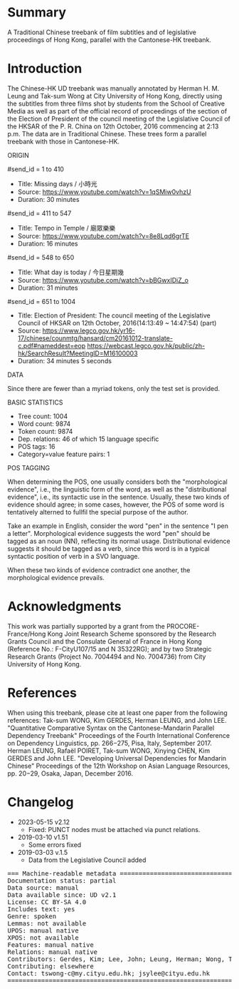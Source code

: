 # Summary

A Traditional Chinese treebank of film subtitles and of legislative proceedings
of Hong Kong, parallel with the Cantonese-HK treebank.

# Introduction

The Chinese-HK UD treebank was manually annotated by Herman H. M. Leung and Tak-sum Wong at City University of Hong Kong, directly using the subtitles from three films shot by students from the School of Creative Media as well as part of the official record of proceedings of the section of the Election of President of the council meeting of the Legislative Council of the HKSAR of the P. R. China on 12th October, 2016 commencing at 2:13 p.m. The data are in Traditional Chinese. These trees form a parallel treebank with those in Cantonese-HK.

ORIGIN

#send_id = 1 to 410
* Title: Missing days / 小時光
* Source: https://www.youtube.com/watch?v=1qSMiw0vhzU
* Duration: 30 minutes

#send_id = 411 to 547
* Title: Tempo in Temple / 廟眾樂樂
* Source: https://www.youtube.com/watch?v=8e8Lqd6grTE
* Duration: 16 minutes

#send_id = 548 to 650
* Title: What day is today / 今日星期幾
* Source: https://www.youtube.com/watch?v=bBGwxIDiZ_o
* Duration: 31 minutes

#send_id = 651 to 1004
* Title: Election of President: The council meeting of the Legislative Council of HKSAR on 12th October, 2016(14:13:49 ~ 14:47:54) (part)
* Source: https://www.legco.gov.hk/yr16-17/chinese/counmtg/hansard/cm20161012-translate-c.pdf#nameddest=eop	https://webcast.legco.gov.hk/public/zh-hk/SearchResult?MeetingID=M16100003
* Duration: 34 minutes 5 seconds

DATA

Since there are fewer than a myriad tokens, only the test set is provided.

BASIC STATISTICS

* Tree count:  1004
* Word count:  9874
* Token count: 9874
* Dep. relations: 46 of which 15 language specific
* POS tags: 16
* Category=value feature pairs: 1

POS TAGGING

When determining the POS, one usually considers both the "morphological evidence", i.e., the linguistic form of the word, as well as the "distributional evidence", i.e., its syntactic use in the sentence. Usually, these two kinds of evidence should agree; in some cases, however, the POS of some word is tentatively alterned to fullfil the special purpose of the author.

Take an example in English, consider the word "pen" in the sentence "I pen a letter".  Morphological evidence suggests the word "pen" should be tagged as an noun (NN), reflecting its normal usage. Distributional evidence suggests it should be tagged as a verb, since this word is in a typical syntactic position of verb in a SVO language.

When these two kinds of evidence contradict one another, the morphological evidence prevails.

# Acknowledgments

This work was partially supported by a grant from the PROCORE-France/Hong Kong Joint Research Scheme sponsored by the Research Grants Council and the Consulate General of France in Hong Kong (Reference No.: F-CityU107/15 and N 35322RG); and by two Strategic Research Grants (Project No. 7004494 and No. 7004736) from City University of Hong Kong.

# References

When using this treebank, please cite at least one paper from the following references:
Tak-sum WONG, Kim GERDES, Herman LEUNG, and John LEE. "Quantitative Comparative Syntax on the Cantonese-Mandarin Parallel Dependency Treebank" Proceedings of the Fourth International Conference on Dependency Linguistics, pp. 266−275, Pisa, Italy, September 2017.
Herman LEUNG, Rafaël POIRET, Tak-sum WONG, Xinying CHEN, Kim GERDES and John LEE. "Developing Universal Dependencies for Mandarin Chinese" Proceedings of the 12th Workshop on Asian Language Resources, pp. 20−29, Osaka, Japan, December 2016.

# Changelog

* 2023-05-15 v2.12
  * Fixed: PUNCT nodes must be attached via punct relations.
* 2019-03-10 v1.51
  * Some errors fixed
* 2019-03-03 v.1.5
  * Data from the Legislative Council added

<pre>
=== Machine-readable metadata =================================================
Documentation status: partial
Data source: manual
Data available since: UD v2.1
License: CC BY-SA 4.0
Includes text: yes
Genre: spoken
Lemmas: not available
UPOS: manual native
XPOS: not available
Features: manual native
Relations: manual native
Contributors: Gerdes, Kim; Lee, John; Leung, Herman; Wong, Tak-sum
Contributing: elsewhere
Contact: tswong-c@my.cityu.edu.hk; jsylee@cityu.edu.hk
===============================================================================
</pre>
